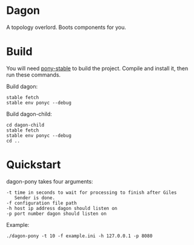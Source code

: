 # Dagon

A topology overlord. Boots components for you.

# Build
You will need [pony-stable](https://github.com/jemc/pony-stable)
to build the project. Compile and install it, then run these
commands.

Build dagon:
```
stable fetch
stable env ponyc --debug
```

Build dagon-child:
```
cd dagon-child
stable fetch
stable env ponyc --debug
cd ..
```

# Quickstart
dagon-pony takes four arguments:
```
-t time in seconds to wait for processing to finish after Giles
   Sender is done.
-f configuration file path
-h host ip address dagon should listen on
-p port number dagon should listen on
```

Example:
```
./dagon-pony -t 10 -f example.ini -h 127.0.0.1 -p 8080
```
